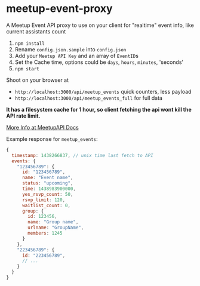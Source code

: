 # meetup-event-proxy
A Meetup Event API proxy to use on your client for "realtime" event info, like current assistants count

1. `npm install`
2. Rename `config.json.sample` into `config.json`
3. Add your `Meetup API Key` and an array of `EventID`s
4. Set the Cache time, options could be `days`, `hours`, `minutes`, 'seconds'
5. `npm start`

Shoot on your browser at 
* `http://localhost:3000/api/meetup_events` quick counters, less payload  
* `http://localhost:3000/api/meetup_events_full` for full data  

**It has a filesystem cache for 1 hour, so client fetching the api wont kill the API rate limit.**

[More Info at MeetupAPI Docs](http://www.meetup.com/meetup_api/docs/2/events/)  

Example response for `meetup_events`:  
```javascript
{
  timestamp: 1438266837, // unix time last fetch to API
  events: {
    "123456789": {
      id: "123456789",
      name: "Event name",
      status: "upcoming",
      time: 1438983900000,
      yes_rsvp_count: 50,
      rsvp_limit: 120,
      waitlist_count: 0,
      group: {
        id: 123456,
        name: "Group name",
        urlname: "GroupName",
        members: 1245
      }
    },
    "223456789": {
      id: "223456789",
      // ...
    }
  }
}
```